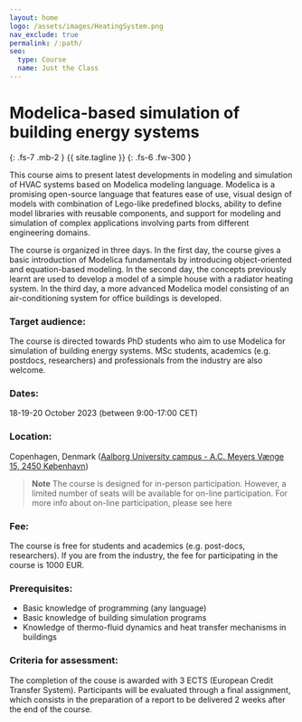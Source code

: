 ```yaml
---
layout: home
logo: /assets/images/HeatingSystem.png
nav_exclude: true
permalink: /:path/
seo:
  type: Course
  name: Just the Class
---
```


# Modelica-based simulation of building energy systems
{: .fs-7 .mb-2 }
{{ site.tagline }}
{: .fs-6 .fw-300 }

This course aims to present latest developments in modeling and simulation of HVAC systems based on Modelica modeling language. Modelica is a promising open-source language that features ease of use, visual design of models with combination of Lego-like predefined blocks, ability to define model libraries with reusable components, and support for modeling and simulation of complex applications involving parts from different engineering domains.

The course is organized in three days. In the first day, the course gives a basic introduction of Modelica fundamentals by introducing object-oriented and equation-based modeling. In the second day, the concepts previously learnt are used to develop a model of a simple house with a radiator heating system. In the third day, a more advanced Modelica model consisting of an air-conditioning system for office buildings is developed.

### Target audience:
The course is directed towards PhD students who aim to use Modelica for simulation of building energy systems. MSc students, academics (e.g. postdocs, researchers) and professionals from the industry are also welcome.

<style>
p.success,blockquote.success {
    background: rgba(65,214,147,0.2);
    border-left: 4px solid #026e57;
    border-radius: 4px;
    box-shadow: 0 1px 2px rgba(0,0,0,0.12),0 3px 10px rgba(0,0,0,0.08);
    padding: .8rem
}

p.success::before,blockquote.success::before {
    color: #026e57;
    content: "";
    display: block;
    font-weight: bold;
    text-transform: uppercase;
    font-size: .75em;
    padding-bottom: .125rem
}

p.success>.success-title,blockquote.success>.success-title {
    color: #026e57;
    display: block;
    font-weight: bold;
    text-transform: uppercase;
    font-size: .75em;
    padding-bottom: .125rem
}

p.success-title,blockquote.success-title {
    background: rgba(65,214,147,0.2);
    border-left: 4px solid #026e57;
    border-radius: 4px;
    box-shadow: 0 1px 2px rgba(0,0,0,0.12),0 3px 10px rgba(0,0,0,0.08);
    padding: .8rem
}

p.success-title>p:first-child,blockquote.success-title>p:first-child {
    margin-top: 0;
    margin-bottom: 0;
    color: #026e57;
    display: block;
    font-weight: bold;
    text-transform: uppercase;
    font-size: .75em;
    padding-bottom: .125rem
}

blockquote.success {
    margin-left: 0;
    margin-right: 0
}

blockquote.success>p:first-child {
    margin-top: 0
}

blockquote.success>p:last-child {
    margin-bottom: 0
}

blockquote.success-title {
    margin-left: 0;
    margin-right: 0
}

blockquote.success-title>p:nth-child(2) {
    margin-top: 0
}

blockquote.success-title>p:last-child {
    margin-bottom: 0
}
</style>


### Dates:
18-19-20 October 2023 (between 9:00-17:00 CET)

### Location:
Copenhagen, Denmark ([Aalborg University campus - A.C. Meyers Vænge 15, 2450 København](https://www.google.com/maps/place/Aalborg+University+Copenhagen/@55.6508514,12.5419012,15z/data=!4m6!3m5!1s0x465254803001cc61:0xe7e0b8f43d4f43e7!8m2!3d55.6508514!4d12.5419012!16s%2Fm%2F0hhqstv?entry=ttu))

> **Note**
> The course is designed for in-person participation. However, a limited number of seats will be available for on-line participation. For more info about on-line participation, please see here

### Fee:
The course is free for students and academics (e.g. post-docs, researchers). If you are from the industry, the fee for participating in the course is 1000 EUR.

### Prerequisites:
- Basic knowledge of programming (any language)
- Basic knowledge of building simulation programs
- Knowledge of thermo-fluid dynamics and heat transfer mechanisms in buildings

### Criteria for assessment:
The completion of the couse is awarded with 3 ECTS (European Credit Transfer System). Participants will be evaluated through a final assignment, which consists in the preparation of a report to be delivered 2 weeks after the end of the course.

